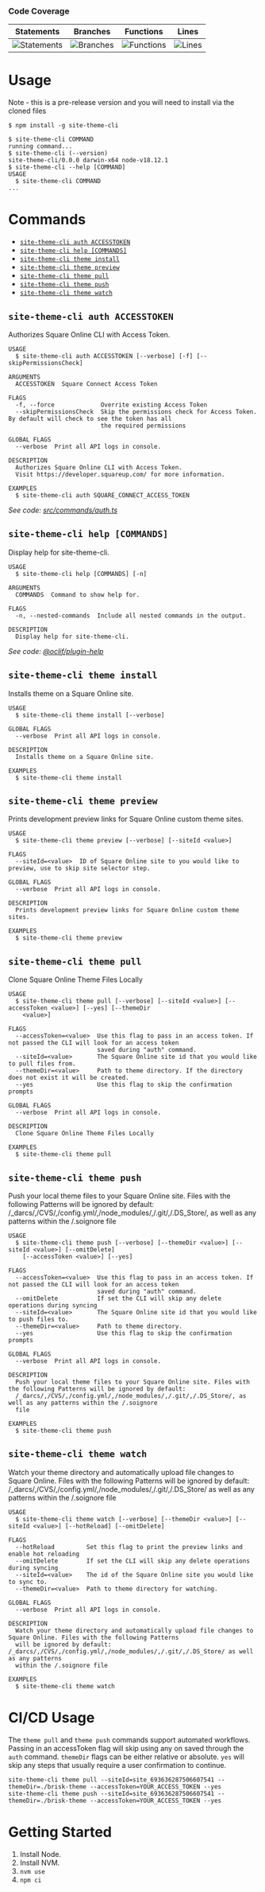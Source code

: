   ### Code Coverage
| Statements                  | Branches                | Functions                 | Lines             |
| --------------------------- | ----------------------- | ------------------------- | ----------------- |
| ![Statements](https://img.shields.io/badge/statements-75.25%25-red.svg?style=flat) | ![Branches](https://img.shields.io/badge/branches-79.36%25-red.svg?style=flat) | ![Functions](https://img.shields.io/badge/functions-59.34%25-red.svg?style=flat) | ![Lines](https://img.shields.io/badge/lines-75.25%25-red.svg?style=flat) |

  # Usage

  <!-- usage -->
Note - this is a pre-release version and you will need to install via the cloned files

```sh-session
$ npm install -g site-theme-cli
```

```sh-session
$ site-theme-cli COMMAND
running command...
$ site-theme-cli (--version)
site-theme-cli/0.0.0 darwin-x64 node-v18.12.1
$ site-theme-cli --help [COMMAND]
USAGE
  $ site-theme-cli COMMAND
...
```
<!-- usagestop -->

  # Commands

  <!-- commands -->
* [`site-theme-cli auth ACCESSTOKEN`](#site-theme-cli-auth-accesstoken)
* [`site-theme-cli help [COMMANDS]`](#site-theme-cli-help-commands)
* [`site-theme-cli theme install`](#site-theme-cli-theme-install)
* [`site-theme-cli theme preview`](#site-theme-cli-theme-preview)
* [`site-theme-cli theme pull`](#site-theme-cli-theme-pull)
* [`site-theme-cli theme push`](#site-theme-cli-theme-push)
* [`site-theme-cli theme watch`](#site-theme-cli-theme-watch)

## `site-theme-cli auth ACCESSTOKEN`

Authorizes Square Online CLI with Access Token. 

```
USAGE
  $ site-theme-cli auth ACCESSTOKEN [--verbose] [-f] [--skipPermissionsCheck]

ARGUMENTS
  ACCESSTOKEN  Square Connect Access Token

FLAGS
  -f, --force             Overrite existing Access Token
  --skipPermissionsCheck  Skip the permissions check for Access Token. By default will check to see the token has all
                          the required permissions

GLOBAL FLAGS
  --verbose  Print all API logs in console.

DESCRIPTION
  Authorizes Square Online CLI with Access Token.
  Visit https://developer.squareup.com/ for more information.

EXAMPLES
  $ site-theme-cli auth SQUARE_CONNECT_ACCESS_TOKEN
```

_See code: [src/commands/auth.ts](https://github.com/ecom-site-theme-cli//blob/v0.0.0/src/commands/auth.ts)_

## `site-theme-cli help [COMMANDS]`

Display help for site-theme-cli.

```
USAGE
  $ site-theme-cli help [COMMANDS] [-n]

ARGUMENTS
  COMMANDS  Command to show help for.

FLAGS
  -n, --nested-commands  Include all nested commands in the output.

DESCRIPTION
  Display help for site-theme-cli.
```

_See code: [@oclif/plugin-help](https://github.com/oclif/plugin-help/blob/v5.2.10/src/commands/help.ts)_

## `site-theme-cli theme install`

Installs theme on a Square Online site.

```
USAGE
  $ site-theme-cli theme install [--verbose]

GLOBAL FLAGS
  --verbose  Print all API logs in console.

DESCRIPTION
  Installs theme on a Square Online site.

EXAMPLES
  $ site-theme-cli theme install
```

## `site-theme-cli theme preview`

Prints development preview links for Square Online custom theme sites.

```
USAGE
  $ site-theme-cli theme preview [--verbose] [--siteId <value>]

FLAGS
  --siteId=<value>  ID of Square Online site to you would like to preview, use to skip site selector step.

GLOBAL FLAGS
  --verbose  Print all API logs in console.

DESCRIPTION
  Prints development preview links for Square Online custom theme sites.

EXAMPLES
  $ site-theme-cli theme preview
```

## `site-theme-cli theme pull`

Clone Square Online Theme Files Locally

```
USAGE
  $ site-theme-cli theme pull [--verbose] [--siteId <value>] [--accessToken <value>] [--yes] [--themeDir
    <value>]

FLAGS
  --accessToken=<value>  Use this flag to pass in an access token. If not passed the CLI will look for an access token
                         saved during "auth" command.
  --siteId=<value>       The Square Online site id that you would like to pull files from.
  --themeDir=<value>     Path to theme directory. If the directory does not exist it will be created.
  --yes                  Use this flag to skip the confirmation prompts

GLOBAL FLAGS
  --verbose  Print all API logs in console.

DESCRIPTION
  Clone Square Online Theme Files Locally

EXAMPLES
  $ site-theme-cli theme pull
```

## `site-theme-cli theme push`

Push your local theme files to your Square Online site. Files with the following Patterns will be ignored by default: /_darcs/,/CVS/,/config.yml/,/node_modules/,/.git/,/.DS_Store/, as well as any patterns within the /.soignore file

```
USAGE
  $ site-theme-cli theme push [--verbose] [--themeDir <value>] [--siteId <value>] [--omitDelete]
    [--accessToken <value>] [--yes]

FLAGS
  --accessToken=<value>  Use this flag to pass in an access token. If not passed the CLI will look for an access token
                         saved during "auth" command.
  --omitDelete           If set the CLI will skip any delete operations during syncing
  --siteId=<value>       The Square Online site id that you would like to push files to.
  --themeDir=<value>     Path to theme directory.
  --yes                  Use this flag to skip the confirmation prompts

GLOBAL FLAGS
  --verbose  Print all API logs in console.

DESCRIPTION
  Push your local theme files to your Square Online site. Files with the following Patterns will be ignored by default:
  /_darcs/,/CVS/,/config.yml/,/node_modules/,/.git/,/.DS_Store/, as well as any patterns within the /.soignore
  file

EXAMPLES
  $ site-theme-cli theme push
```

## `site-theme-cli theme watch`

Watch your theme directory and automatically upload file changes to Square Online. Files with the following Patterns will be ignored by default: /_darcs/,/CVS/,/config.yml/,/node_modules/,/.git/,/.DS_Store/ as well as any patterns within the /.soignore file

```
USAGE
  $ site-theme-cli theme watch [--verbose] [--themeDir <value>] [--siteId <value>] [--hotReload] [--omitDelete]

FLAGS
  --hotReload         Set this flag to print the preview links and enable hot reloading
  --omitDelete        If set the CLI will skip any delete operations during syncing
  --siteId=<value>    The id of the Square Online site you would like to sync to.
  --themeDir=<value>  Path to theme directory for watching.

GLOBAL FLAGS
  --verbose  Print all API logs in console.

DESCRIPTION
  Watch your theme directory and automatically upload file changes to Square Online. Files with the following Patterns
  will be ignored by default: /_darcs/,/CVS/,/config.yml/,/node_modules/,/.git/,/.DS_Store/ as well as any patterns
  within the /.soignore file

EXAMPLES
  $ site-theme-cli theme watch
```
<!-- commandsstop -->

# CI/CD Usage
The `theme pull` and `theme push` commands support automated workflows. Passing in an accessToken flag will skip using any on saved through the `auth` command. `themeDir` flags can be either relative or absolute. `yes` will skip any steps that usually require a user confirmation to continue.
```
site-theme-cli theme pull --siteId=site_693636287506607541 --themeDir=./brisk-theme --accessToken=YOUR_ACCESS_TOKEN --yes
site-theme-cli theme push --siteId=site_693636287506607541 --themeDir=./brisk-theme --accessToken=YOUR_ACCESS_TOKEN --yes
```

# Getting Started

1. Install Node.
2. Install NVM.
3. `nvm use`
4. `npm ci`

